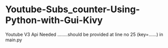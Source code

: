 # Youtube-Subs_counter-Using-Python-with-Gui-Kivy
Youtube V3 Api Needed ........should be provided at line no 25 (key=......) in main.py
